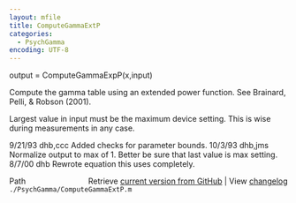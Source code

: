 ```yaml
---
layout: mfile
title: ComputeGammaExtP
categories:
  - PsychGamma
encoding: UTF-8
---
```


output = ComputeGammaExpP\(x,input\)

Compute the gamma table using an extended power function.
See Brainard, Pelli, & Robson \(2001\).

Largest value in input must be the maximum device
setting.  This is wise during measurements in
any case.

9/21/93  dhb,ccc  Added checks for parameter bounds.
10/3/93  dhb,jms  Normalize output to max of 1.
                  Better be sure that last value is max setting.
8/7/00   dhb      Rewrote equation this uses completely.


<div class="code_header" style="text-align:right;">
  <span style="float:left;">Path&nbsp;&nbsp;</span> <span class="counter">Retrieve <a href=
  "https://raw.github.com/Psychtoolbox-3/Psychtoolbox-3/beta/./PsychGamma/ComputeGammaExtP.m">current version from GitHub</a> | View <a href=
  "https://github.com/Psychtoolbox-3/Psychtoolbox-3/commits/beta/./PsychGamma/ComputeGammaExtP.m">changelog</a></span>
</div>
<div class="code">
  <code>./PsychGamma/ComputeGammaExtP.m</code>
</div>
